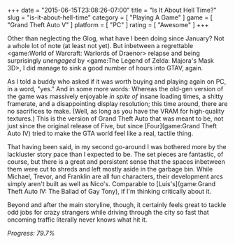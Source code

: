+++
date = "2015-06-15T23:08:26-07:00"
title = "Is It About Hell Time?"
slug = "is-it-about-hell-time"
category = [ "Playing A Game" ]
game = [ "Grand Theft Auto V" ]
platform = [ "PC" ]
rating = [ "Awesome" ]
+++

Other than neglecting the Glog, what have I been doing since January?  Not a whole lot of note (at least not yet).  But inbetween a regrettable <game:World of Warcraft: Warlords of Draenor> relapse and being surprisingly <i>unengaged</i> by <game:The Legend of Zelda: Majora's Mask 3D>, I did manage to sink a good number of hours into GTAV, again.

As I told a buddy who asked if it was worth buying and playing again on PC, in a word, "yes."  And in some more words: Whereas the old-gen version of the game was massively enjoyable <i>in spite of</i> insane loading times, a shitty framerate, and a disappointing display resolution; this time around, there are no sacrifices to make.  (Well, as long as you have the VRAM for high-quality textures.)  This is the version of Grand Theft Auto that was meant to be, not just since the original release of Five, but since [Four](game:Grand Theft Auto IV) tried to make the GTA world feel like a real, tactile thing.

That having been said, in my second go-around I was bothered more by the lackluster story pace than I expected to be.  The set pieces are fantastic, of course, but there is a great and persistent sense that the spaces inbetween them were cut to shreds and left mostly aside in the garbage bin.  While Michael, Trevor, and Franklin are all fun characters, their development arcs simply aren't built as well as Nico's.  Comparable to [Luis's](game:Grand Theft Auto IV: The Ballad of Gay Tony), if I'm thinking critically about it.

Beyond and after the main storyline, though, it certainly feels great to tackle odd jobs for crazy strangers while driving through the city so fast that oncoming traffic literally never knows what hit it.

<i>Progress: 79.7%</i>